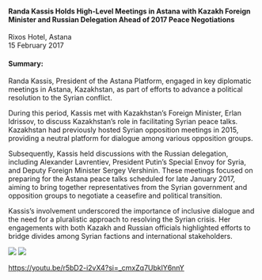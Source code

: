 <h4>Randa Kassis Holds High-Level Meetings in Astana with Kazakh Foreign Minister and Russian Delegation Ahead of 2017 Peace Negotiations</h4>


Rixos Hotel, Astana 
<br>
15 February 2017


<h4>Summary:</h4>

Randa Kassis, President of the Astana Platform, engaged in key diplomatic meetings in Astana, Kazakhstan, as part of efforts to advance a political resolution to the Syrian conflict.

During this period, Kassis met with Kazakhstan’s Foreign Minister, Erlan Idrissov, to discuss Kazakhstan’s role in facilitating Syrian peace talks. Kazakhstan had previously hosted Syrian opposition meetings in 2015, providing a neutral platform for dialogue among various opposition groups. 

Subsequently, Kassis held discussions with the Russian delegation, including Alexander Lavrentiev, President Putin’s Special Envoy for Syria, and Deputy Foreign Minister Sergey Vershinin. These meetings focused on preparing for the Astana peace talks scheduled for late January 2017, aiming to bring together representatives from the Syrian government and opposition groups to negotiate a ceasefire and political transition. 

Kassis’s involvement underscored the importance of inclusive dialogue and the need for a pluralistic approach to resolving the Syrian crisis. Her engagements with both Kazakh and Russian officials highlighted efforts to bridge divides among Syrian factions and international stakeholders.

![](50.JPG)
![](51.JPG)

https://youtu.be/r5bD2-i2vX4?si=_cmxZq7UbklY6nnY  
